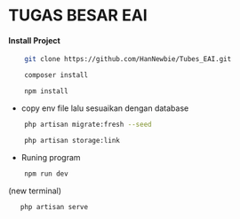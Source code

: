 # TUGAS BESAR EAI

#### Install Project
```bash
    git clone https://github.com/HanNewbie/Tubes_EAI.git
```
```bash
    composer install
```
```bash
    npm install
```
-  copy env file lalu sesuaikan dengan database
```bash
    php artisan migrate:fresh --seed
```
```bash
    php artisan storage:link
```
- Runing program
```bash
    npm run dev
```
(new terminal)
```bash
   php artisan serve
```
